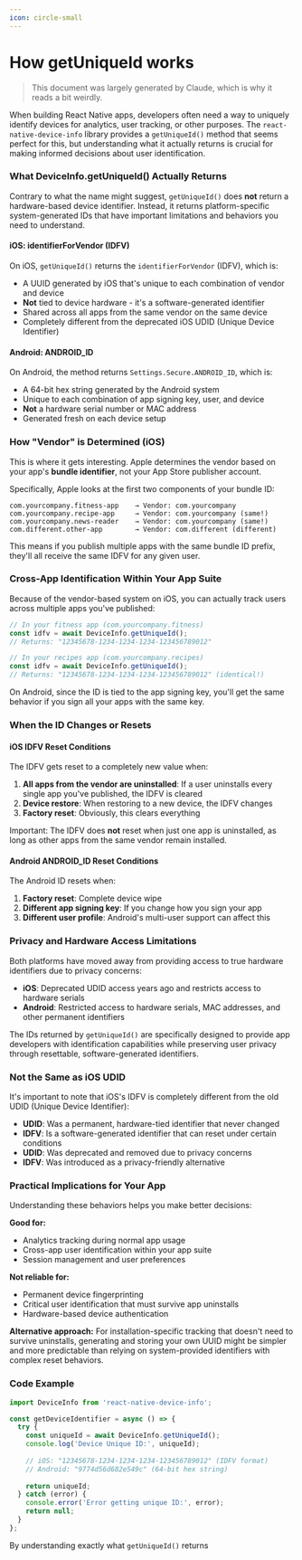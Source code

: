 ```yaml
---
icon: circle-small
---
```


# How getUniqueId works

> This document was largely generated by Claude, which is why it reads a bit weirdly.&#x20;

When building React Native apps, developers often need a way to uniquely identify devices for analytics, user tracking, or other purposes. The `react-native-device-info` library provides a `getUniqueId()` method that seems perfect for this, but understanding what it actually returns is crucial for making informed decisions about user identification.

### What DeviceInfo.getUniqueId() Actually Returns

Contrary to what the name might suggest, `getUniqueId()` does **not** return a hardware-based device identifier. Instead, it returns platform-specific system-generated IDs that have important limitations and behaviors you need to understand.

#### iOS: identifierForVendor (IDFV)

On iOS, `getUniqueId()` returns the `identifierForVendor` (IDFV), which is:

* A UUID generated by iOS that's unique to each combination of vendor and device
* **Not** tied to device hardware - it's a software-generated identifier
* Shared across all apps from the same vendor on the same device
* Completely different from the deprecated iOS UDID (Unique Device Identifier)

#### Android: ANDROID\_ID

On Android, the method returns `Settings.Secure.ANDROID_ID`, which is:

* A 64-bit hex string generated by the Android system
* Unique to each combination of app signing key, user, and device
* **Not** a hardware serial number or MAC address
* Generated fresh on each device setup

### How "Vendor" is Determined (iOS)

This is where it gets interesting. Apple determines the vendor based on your app's **bundle identifier**, not your App Store publisher account.

Specifically, Apple looks at the first two components of your bundle ID:

```
com.yourcompany.fitness-app    → Vendor: com.yourcompany
com.yourcompany.recipe-app     → Vendor: com.yourcompany (same!)
com.yourcompany.news-reader    → Vendor: com.yourcompany (same!)
com.different.other-app        → Vendor: com.different (different)
```

This means if you publish multiple apps with the same bundle ID prefix, they'll all receive the same IDFV for any given user.

### Cross-App Identification Within Your App Suite

Because of the vendor-based system on iOS, you can actually track users across multiple apps you've published:

```javascript
// In your fitness app (com.yourcompany.fitness)
const idfv = await DeviceInfo.getUniqueId();
// Returns: "12345678-1234-1234-1234-123456789012"

// In your recipes app (com.yourcompany.recipes)
const idfv = await DeviceInfo.getUniqueId();
// Returns: "12345678-1234-1234-1234-123456789012" (identical!)
```

On Android, since the ID is tied to the app signing key, you'll get the same behavior if you sign all your apps with the same key.

### When the ID Changes or Resets

#### iOS IDFV Reset Conditions

The IDFV gets reset to a completely new value when:

1. **All apps from the vendor are uninstalled**: If a user uninstalls every single app you've published, the IDFV is cleared
2. **Device restore**: When restoring to a new device, the IDFV changes
3. **Factory reset**: Obviously, this clears everything

Important: The IDFV does **not** reset when just one app is uninstalled, as long as other apps from the same vendor remain installed.

#### Android ANDROID\_ID Reset Conditions

The Android ID resets when:

1. **Factory reset**: Complete device wipe
2. **Different app signing key**: If you change how you sign your app
3. **Different user profile**: Android's multi-user support can affect this

### Privacy and Hardware Access Limitations

Both platforms have moved away from providing access to true hardware identifiers due to privacy concerns:

* **iOS**: Deprecated UDID access years ago and restricts access to hardware serials
* **Android**: Restricted access to hardware serials, MAC addresses, and other permanent identifiers

The IDs returned by `getUniqueId()` are specifically designed to provide app developers with identification capabilities while preserving user privacy through resettable, software-generated identifiers.

### Not the Same as iOS UDID

It's important to note that iOS's IDFV is completely different from the old UDID (Unique Device Identifier):

* **UDID**: Was a permanent, hardware-tied identifier that never changed
* **IDFV**: Is a software-generated identifier that can reset under certain conditions
* **UDID**: Was deprecated and removed due to privacy concerns
* **IDFV**: Was introduced as a privacy-friendly alternative

### Practical Implications for Your App

Understanding these behaviors helps you make better decisions:

**Good for:**

* Analytics tracking during normal app usage
* Cross-app user identification within your app suite
* Session management and user preferences

**Not reliable for:**

* Permanent device fingerprinting
* Critical user identification that must survive app uninstalls
* Hardware-based device authentication

**Alternative approach:** For installation-specific tracking that doesn't need to survive uninstalls, generating and storing your own UUID might be simpler and more predictable than relying on system-provided identifiers with complex reset behaviors.

### Code Example

```javascript
import DeviceInfo from 'react-native-device-info';

const getDeviceIdentifier = async () => {
  try {
    const uniqueId = await DeviceInfo.getUniqueId();
    console.log('Device Unique ID:', uniqueId);
    
    // iOS: "12345678-1234-1234-1234-123456789012" (IDFV format)
    // Android: "9774d56d682e549c" (64-bit hex string)
    
    return uniqueId;
  } catch (error) {
    console.error('Error getting unique ID:', error);
    return null;
  }
};
```

By understanding exactly what `getUniqueId()` returns
